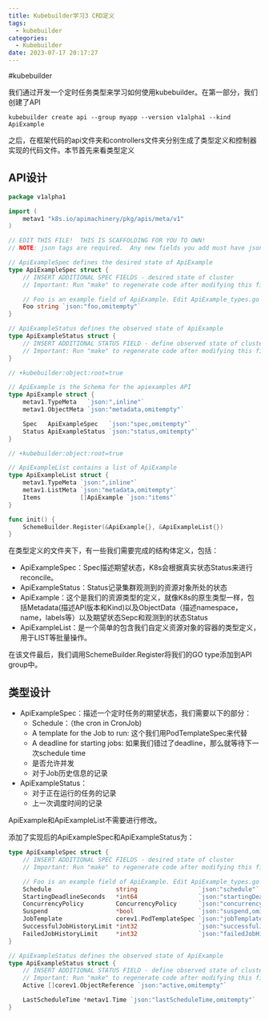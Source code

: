 ```yaml
---
title: Kubebuilder学习3 CRD定义
tags:
  - kubebuilder
categories:
  - Kubebuilder
date: 2023-07-17 20:17:27
---
```

#kubebuilder 

我们通过开发一个定时任务类型来学习如何使用kubebuilder。在第一部分，我们创建了API
``` shell
kubebuilder create api --group myapp --version v1alpha1 --kind ApiExample
```

之后，在框架代码的api文件夹和controllers文件夹分别生成了类型定义和控制器实现的代码文件。本节首先来看类型定义

## API设计
``` go
package v1alpha1

import (
	metav1 "k8s.io/apimachinery/pkg/apis/meta/v1"
)

// EDIT THIS FILE!  THIS IS SCAFFOLDING FOR YOU TO OWN!
// NOTE: json tags are required.  Any new fields you add must have json tags for the fields to be serialized.

// ApiExampleSpec defines the desired state of ApiExample
type ApiExampleSpec struct {
	// INSERT ADDITIONAL SPEC FIELDS - desired state of cluster
	// Important: Run "make" to regenerate code after modifying this file

	// Foo is an example field of ApiExample. Edit ApiExample_types.go to remove/update
	Foo string `json:"foo,omitempty"`
}

// ApiExampleStatus defines the observed state of ApiExample
type ApiExampleStatus struct {
	// INSERT ADDITIONAL STATUS FIELD - define observed state of cluster
	// Important: Run "make" to regenerate code after modifying this file
}

// +kubebuilder:object:root=true

// ApiExample is the Schema for the apiexamples API
type ApiExample struct {
	metav1.TypeMeta   `json:",inline"`
	metav1.ObjectMeta `json:"metadata,omitempty"`

	Spec   ApiExampleSpec   `json:"spec,omitempty"`
	Status ApiExampleStatus `json:"status,omitempty"`
}

// +kubebuilder:object:root=true

// ApiExampleList contains a list of ApiExample
type ApiExampleList struct {
	metav1.TypeMeta `json:",inline"`
	metav1.ListMeta `json:"metadata,omitempty"`
	Items           []ApiExample `json:"items"`
}

func init() {
	SchemeBuilder.Register(&ApiExample{}, &ApiExampleList{})
}
```
在类型定义的文件夹下，有一些我们需要完成的结构体定义，包括：
* ApiExampleSpec：Spec描述期望状态，K8s会根据真实状态Status来进行reconcile。
* ApiExampleStatus：Status记录集群观测到的资源对象所处的状态
* ApiExample：这个是我们的资源类型的定义，就像K8s的原生类型一样，包括Metadata(描述API版本和Kind)以及ObjectData（描述namespace，name，labels等）以及期望状态Sepc和观测到的状态Status
* ApiExampleList：是一个简单的包含我们自定义资源对象的容器的类型定义，用于LIST等批量操作。

在该文件最后，我们调用SchemeBuilder.Register将我们的GO type添加到API group中。

## 类型设计
* ApiExampleSpec：描述一个定时任务的期望状态，我们需要以下的部分：
	* Schedule：（the cron in CronJob)
	* A template for the Job to run: 这个我们用PodTemplateSpec来代替
	* A deadline for starting jobs: 如果我们错过了deadline，那么就等待下一次schedule time
	* 是否允许并发
	* 对于Job历史信息的记录
* ApiExampleStatus：
	* 对于正在运行的任务的记录
	* 上一次调度时间的记录

ApiExample和ApiExampleList不需要进行修改。

添加了实现后的ApiExampleSpec和ApiExampleStatus为：
``` go
type ApiExampleSpec struct {
	// INSERT ADDITIONAL SPEC FIELDS - desired state of cluster
	// Important: Run "make" to regenerate code after modifying this file

	// Foo is an example field of ApiExample. Edit ApiExample_types.go to remove/update
	Schedule                  string                 `json:"schedule"`
	StartingDeadlineSeconds   *int64                 `json:"startingDeadlineSeconds,omitempty"`
	ConcurrencyPolicy         ConcurrencyPolicy      `json:"concurrencyPolicy,omitempty"`
	Suspend                   *bool                  `json:"suspend,omitempty"`
	JobTemplate               corev1.PodTemplateSpec `json:"jobTemplate"`
	SuccessfulJobHistoryLimit *int32                 `json:"successfulJobHistoryLimit,omitempty"`
	FailedJobHistoryLimit     *int32                 `json:"failedJobHistoryLimit,omitempty"`
}

// ApiExampleStatus defines the observed state of ApiExample
type ApiExampleStatus struct {
	// INSERT ADDITIONAL STATUS FIELD - define observed state of cluster
	// Important: Run "make" to regenerate code after modifying this file
	Active []corev1.ObjectReference `json:"active,omitempty"`

	LastScheduleTime *metav1.Time `json:"lastScheduleTime,omitempty"`
}

```



